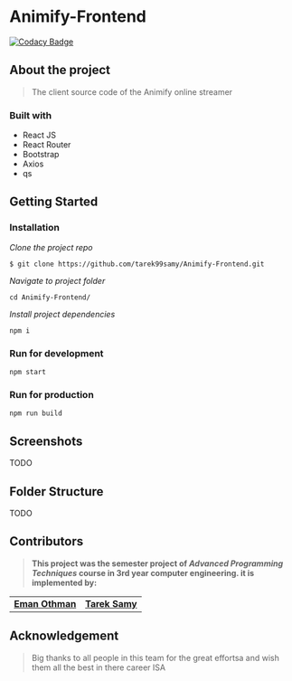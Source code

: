 # Animify-Frontend
[![Codacy Badge](https://app.codacy.com/project/badge/Grade/8767f77dcd26434eaa3115164833e282)](https://www.codacy.com?utm_source=github.com&utm_medium=referral&utm_content=tarek99samy/Animify-Frontend&utm_campaign=Badge_Grade)

## About the project

> The client source code of the Animify online streamer

### Built with
- React JS
- React Router
- Bootstrap
- Axios
- qs

## Getting Started

### Installation

_Clone the project repo_

    $ git clone https://github.com/tarek99samy/Animify-Frontend.git

_Navigate to project folder_

    cd Animify-Frontend/

_Install project dependencies_
    
    npm i

### Run for development
    npm start

### Run for production
    npm run build

## Screenshots

TODO

## Folder Structure

TODO

## Contributors

> **This project was the semester project of _Advanced Programming Techniques_ course in 3rd year computer engineering. it is implemented by:**

<table>
  <tr>
    <td align="center">
    <a href="https://github.com/EmanOthman21" target="_black">
    <b>Eman Othman</b></a>
    </td>
    <td align="center">
    <a href="https://github.com/tarek99samy" target="_black">
    <b>Tarek Samy</b></a>
    </td>    
  </tr>
 </table>

## Acknowledgement
> Big thanks to all people in this team for the great effortsa and wish them all the best in there career ISA

